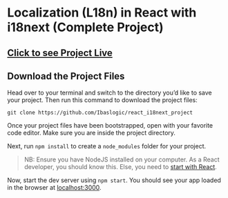 # Localization (L18n) in React with i18next (Complete Project)

## [Click to see Project Live](https://react-i18next-project.herokuapp.com/)

## Download the Project Files

Head over to your terminal and switch to the directory you’d like to save your project. Then run this command to download the project files:

```
git clone https://github.com/Ibaslogic/react_i18next_project
```

Once your project files have been bootstrapped, open with your favorite code editor. Make sure you are inside the project directory.

Next, run `npm install` to create a `node_modules` folder for your project.

> NB: Ensure you have NodeJS installed on your computer. As a React developer, you should know this. Else, you need to [start with React](https://ibaslogic.com/react-tutorial-for-beginners/).

Now, start the dev server using `npm start`. You should see your app loaded in the browser at [localhost:3000](https://ibaslogic.com/react-tutorial-for-beginners/).
